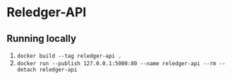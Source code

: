 # Reledger-API

## Running locally

1. `docker build --tag reledger-api .`
2. `docker run --publish 127.0.0.1:5000:80 --name reledger-api --rm --detach reledger-api`

